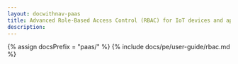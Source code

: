 ```yaml
---
layout: docwithnav-paas
title: Advanced Role-Based Access Control (RBAC) for IoT devices and applications
description:
---
```


{% assign docsPrefix = "paas/" %}
{% include docs/pe/user-guide/rbac.md %}